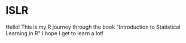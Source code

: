 # ISLR

Hello! This is my R journey through the book "Introduction to Statistical Learning in R"
I hope I get to learn a lot!